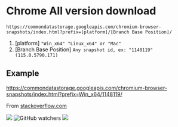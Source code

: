 # Chrome All version download

``https://commondatastorage.googleapis.com/chromium-browser-snapshots/index.html?prefix=[platform]/[Branch Base Position]/``

1. [platform] ``"Win_x64" "Linux_x64" or "Mac"``
2. [Branch Base Position] ``Any snapshot id, ex: "1148119" (115.0.5790.171)``

## Example
https://commondatastorage.googleapis.com/chromium-browser-snapshots/index.html?prefix=Win_x64/1148119/

From [stackoverflow.com](https://stackoverflow.com/a/54927497/11386519)

![](https://img.shields.io/badge/Chrome-Browser-informational?style=flat&logo=googlechrome&color=F24E1E) ![GitHub watchers](https://img.shields.io/github/watchers/kotvnn/ChromeAllVersion)  ![](https://img.shields.io/badge/Stack-Overflow-informational?style=flat&logo=stackoverflow&color=fedcba)
